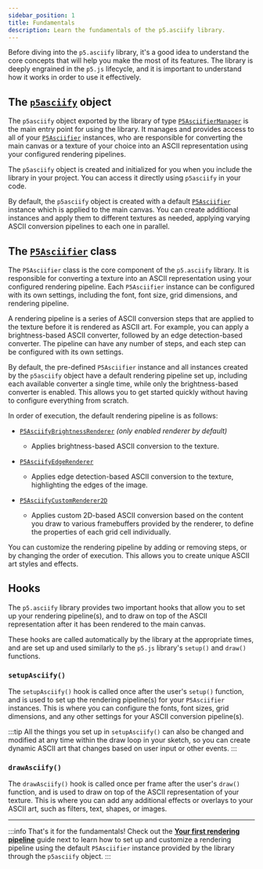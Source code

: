 ```yaml
---
sidebar_position: 1
title: Fundamentals
description: Learn the fundamentals of the p5.asciify library.
---
```


Before diving into the `p5.asciify` library, it's a good idea to understand the core concepts that will help you make the most of its features. The library is deeply engrained in the `p5.js` lifecycle, and it is important to understand how it works in order to use it effectively.

## The [`p5asciify`](#) object

The `p5asciify` object exported by the library of type [`P5AsciifierManager`](#) is the main entry point for using the library. It manages and provides access to all of your [`P5Asciifier`](#) instances, who are responsible for converting the main canvas or a texture of your choice into an ASCII representation using your configured rendering pipelines.

The `p5asciify` object is created and initialized for you when you include the library in your project. You can access it directly using `p5asciify` in your code.

By default, the `p5asciify` object is created with a default [`P5Asciifier`](#) instance which is applied to the main canvas. You can create additional instances and apply them to different textures as needed, applying varying ASCII conversion pipelines to each one in parallel.

## The [`P5Asciifier`](#) class

The `P5Asciifier` class is the core component of the `p5.asciify` library. It is responsible for converting a texture into an ASCII representation using your configured rendering pipeline. Each `P5Asciifier` instance can be configured with its own settings, including the font, font size, grid dimensions, and rendering pipeline. 

A rendering pipeline is a series of ASCII conversion steps that are applied to the texture before it is rendered as ASCII art. For example, you can apply a brightness-based ASCII converter, followed by an edge detection-based converter. The pipeline can have any number of steps, and each step can be configured with its own settings.

By default, the pre-defined `P5Asciifier` instance and all instances created by the `p5asciify` object have a default rendering pipeline set up, including each available converter a single time, while only the brightness-based converter is enabled. This allows you to get started quickly without having to configure everything from scratch.

In order of execution, the default rendering pipeline is as follows:
- [`P5AsciifyBrightnessRenderer`](#) *(only enabled renderer by default)*
    - Applies brightness-based ASCII conversion to the texture.

- [`P5AsciifyEdgeRenderer`](#)
    - Applies edge detection-based ASCII conversion to the texture, highlighting the edges of the image.

- [`P5AsciifyCustomRenderer2D`](#)
    - Applies custom 2D-based ASCII conversion based on the content you draw to various framebuffers provided by the renderer, to define the properties of each grid cell individually.

You can customize the rendering pipeline by adding or removing steps, or by changing the order of execution. This allows you to create unique ASCII art styles and effects.

## Hooks

The `p5.asciify` library provides two important hooks that allow you to set up your rendering pipeline(s), and to draw on top of the ASCII representation after it has been rendered to the main canvas.

These hooks are called automatically by the library at the appropriate times, and are set up and used similarly to the `p5.js` library's `setup()` and `draw()` functions.

### `setupAsciify()`

The `setupAsciify()` hook is called once after the user's `setup()` function, and is used to set up the rendering pipeline(s) for your `P5Asciifier` instances. This is where you can configure the fonts, font sizes, grid dimensions, and any other settings for your ASCII conversion pipeline(s). 

:::tip
All the things you set up in `setupAsciify()` can also be changed and modified at any time within the draw loop in your sketch, so you can create dynamic ASCII art that changes based on user input or other events.
:::


### `drawAsciify()`

The `drawAsciify()` hook is called once per frame after the user's `draw()` function, and is used to draw on top of the ASCII representation of your texture. This is where you can add any additional effects or overlays to your ASCII art, such as filters, text, shapes, or images.

<hr />

:::info
That's it for the fundamentals! Check out the [**Your first rendering pipeline**](./first-rendering-pipeline.md) guide next to learn how to set up and customize a rendering pipeline using the default `P5Asciifier` instance provided by the library through the `p5asciify` object.
:::